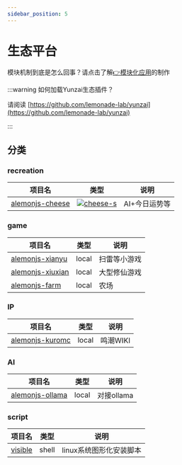```yaml
---
sidebar_position: 5
---
```


# 生态平台

模块机制到底是怎么回事？请点击了解[👉模块化应用](/docs/alemonjsDocs/advance/models)的制作

:::warning 如何加载Yunzai生态插件？

请阅读 [https://github.com/lemonade-lab/yunzai](https://github.com/lemonade-lab/yunzai)

:::

## 分类

### recreation

| 项目名            | 类型                    | 说明          |
| ----------------- | ----------------------- | ------------- |
| [alemonjs-cheese] | [![cheese-s]][cheese-p] | AI+今日运势等 |

[alemonjs-cheese]: https://github.com/V2233/alemonjs-cheese
[cheese-s]: https://img.shields.io/npm/v/alemonjs-cheese.svg
[cheese-p]: https://www.npmjs.com/package/alemonjs-cheese

### game

| 项目名             | 类型  | 说明         |
| ------------------ | ----- | ------------ |
| [alemonjs-xianyu]  | local | 扫雷等小游戏 |
| [alemonjs-xiuxian] | local | 大型修仙游戏 |
| [alemonjs-farm]    | local | 农场         |

[alemonjs-xianyu]: https://gitee.com/suancaixianyu/xianyu-plugin/tree/alemonjs/
[alemonjs-xiuxian]: https://github.com/xiuxianjs/xiuxian-bot
[alemonjs-farm]: https://github.com/xiuxianjs/farm-bot

### IP

| 项目名            | 类型  | 说明     |
| ----------------- | ----- | -------- |
| [alemonjs-kuromc] | local | 鸣潮WIKI |

[alemonjs-kuromc]: https://github.com/xiuxianjs/kuromc

### AI

| 项目名            | 类型  | 说明       |
| ----------------- | ----- | ---------- |
| [alemonjs-ollama] | local | 对接ollama |

[alemonjs-ollama]: https://github.com/xiuxianjs/ollama

### script

| 项目名                                             | 类型  | 说明                    |
| -------------------------------------------------- | ----- | ----------------------- |
| [visible](https://github.com/lemonade-lab/visible) | shell | linux系统图形化安装脚本 |
